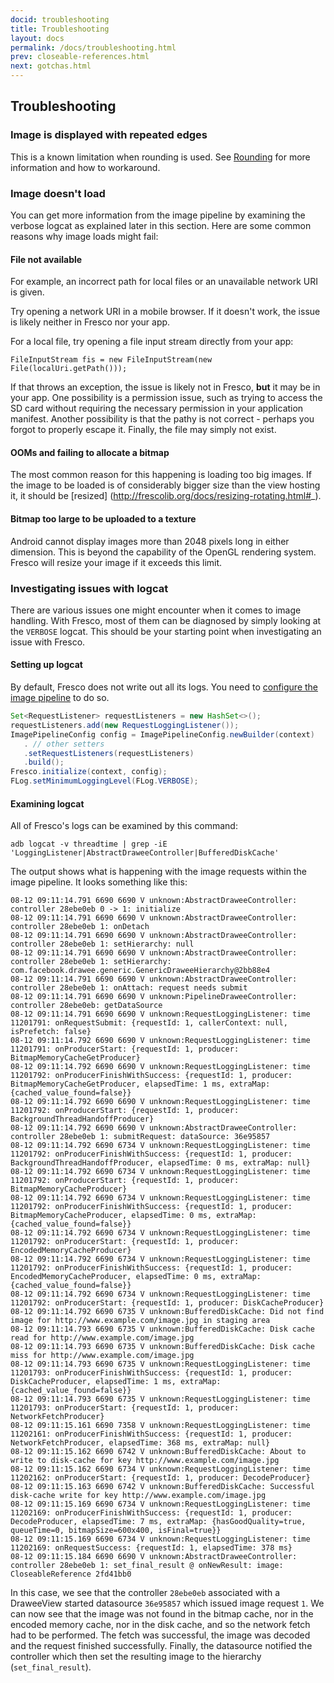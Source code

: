```yaml
---
docid: troubleshooting
title: Troubleshooting
layout: docs
permalink: /docs/troubleshooting.html
prev: closeable-references.html
next: gotchas.html
---
```


##  Troubleshooting

### Image is displayed with repeated edges

This is a known limitation when rounding is used. See [Rounding](http://frescolib.org/docs/rounded-corners-and-circles.html#_) for more information and how to workaround.


### Image doesn't load

You can get more information from the image pipeline by examining the verbose logcat as explained later in this section. Here are some common reasons why image loads might fail:

#### File not available

For example, an incorrect path for local files or an unavailable network URI is given.

Try opening a network URI in a mobile browser. If it doesn't work, the issue is likely neither in Fresco nor your app.

For a local file, try opening a file input stream directly from your app:

```
FileInputStream fis = new FileInputStream(new File(localUri.getPath()));
```

If that throws an exception, the issue is likely not in Fresco, **but** it may be in your app. One possibility is a permission issue, such as trying to access the SD card without requiring the necessary permission in your application manifest. Another possibility is that the pathy is not correct - perhaps you forgot to properly escape it. Finally, the file may simply not exist.

#### OOMs and failing to allocate a bitmap

The most common reason for this happening is loading too big images. If the image to be loaded is of considerably bigger size than the view hosting it, it should be [resized] (http://frescolib.org/docs/resizing-rotating.html#_).

#### Bitmap too large to be uploaded to a texture

Android cannot display images more than 2048 pixels long in either dimension. This is beyond the capability of the OpenGL rendering system. Fresco will resize your image if it exceeds this limit.


### Investigating issues with logcat

There are various issues one might encounter when it comes to image handling. With Fresco, most of them can be diagnosed by simply looking at the `VERBOSE` logcat. This should be your starting point when investigating an issue with Fresco.

#### Setting up logcat

By default, Fresco does not write out all its logs. You need to [configure the image pipeline](configure-image-pipeline.html#_) to do so.

```java
Set<RequestListener> requestListeners = new HashSet<>();
requestListeners.add(new RequestLoggingListener());
ImagePipelineConfig config = ImagePipelineConfig.newBuilder(context)
   . // other setters
   .setRequestListeners(requestListeners)
   .build();
Fresco.initialize(context, config);
FLog.setMinimumLoggingLevel(FLog.VERBOSE);
```

#### Examining logcat

All of Fresco's logs can be examined by this command:

```
adb logcat -v threadtime | grep -iE 'LoggingListener|AbstractDraweeController|BufferedDiskCache'
```

The output shows what is happening with the image requests within the image pipeline. It looks something like this:

```
08-12 09:11:14.791 6690 6690 V unknown:AbstractDraweeController: controller 28ebe0eb 0 -> 1: initialize
08-12 09:11:14.791 6690 6690 V unknown:AbstractDraweeController: controller 28ebe0eb 1: onDetach
08-12 09:11:14.791 6690 6690 V unknown:AbstractDraweeController: controller 28ebe0eb 1: setHierarchy: null
08-12 09:11:14.791 6690 6690 V unknown:AbstractDraweeController: controller 28ebe0eb 1: setHierarchy: com.facebook.drawee.generic.GenericDraweeHierarchy@2bb88e4
08-12 09:11:14.791 6690 6690 V unknown:AbstractDraweeController: controller 28ebe0eb 1: onAttach: request needs submit
08-12 09:11:14.791 6690 6690 V unknown:PipelineDraweeController: controller 28ebe0eb: getDataSource
08-12 09:11:14.791 6690 6690 V unknown:RequestLoggingListener: time 11201791: onRequestSubmit: {requestId: 1, callerContext: null, isPrefetch: false}
08-12 09:11:14.792 6690 6690 V unknown:RequestLoggingListener: time 11201791: onProducerStart: {requestId: 1, producer: BitmapMemoryCacheGetProducer}
08-12 09:11:14.792 6690 6690 V unknown:RequestLoggingListener: time 11201792: onProducerFinishWithSuccess: {requestId: 1, producer: BitmapMemoryCacheGetProducer, elapsedTime: 1 ms, extraMap: {cached_value_found=false}}
08-12 09:11:14.792 6690 6690 V unknown:RequestLoggingListener: time 11201792: onProducerStart: {requestId: 1, producer: BackgroundThreadHandoffProducer}
08-12 09:11:14.792 6690 6690 V unknown:AbstractDraweeController: controller 28ebe0eb 1: submitRequest: dataSource: 36e95857
08-12 09:11:14.792 6690 6734 V unknown:RequestLoggingListener: time 11201792: onProducerFinishWithSuccess: {requestId: 1, producer: BackgroundThreadHandoffProducer, elapsedTime: 0 ms, extraMap: null}
08-12 09:11:14.792 6690 6734 V unknown:RequestLoggingListener: time 11201792: onProducerStart: {requestId: 1, producer: BitmapMemoryCacheProducer}
08-12 09:11:14.792 6690 6734 V unknown:RequestLoggingListener: time 11201792: onProducerFinishWithSuccess: {requestId: 1, producer: BitmapMemoryCacheProducer, elapsedTime: 0 ms, extraMap: {cached_value_found=false}}
08-12 09:11:14.792 6690 6734 V unknown:RequestLoggingListener: time 11201792: onProducerStart: {requestId: 1, producer: EncodedMemoryCacheProducer}
08-12 09:11:14.792 6690 6734 V unknown:RequestLoggingListener: time 11201792: onProducerFinishWithSuccess: {requestId: 1, producer: EncodedMemoryCacheProducer, elapsedTime: 0 ms, extraMap: {cached_value_found=false}}
08-12 09:11:14.792 6690 6734 V unknown:RequestLoggingListener: time 11201792: onProducerStart: {requestId: 1, producer: DiskCacheProducer}
08-12 09:11:14.792 6690 6735 V unknown:BufferedDiskCache: Did not find image for http://www.example.com/image.jpg in staging area
08-12 09:11:14.793 6690 6735 V unknown:BufferedDiskCache: Disk cache read for http://www.example.com/image.jpg
08-12 09:11:14.793 6690 6735 V unknown:BufferedDiskCache: Disk cache miss for http://www.example.com/image.jpg
08-12 09:11:14.793 6690 6735 V unknown:RequestLoggingListener: time 11201793: onProducerFinishWithSuccess: {requestId: 1, producer: DiskCacheProducer, elapsedTime: 1 ms, extraMap: {cached_value_found=false}}
08-12 09:11:14.793 6690 6735 V unknown:RequestLoggingListener: time 11201793: onProducerStart: {requestId: 1, producer: NetworkFetchProducer}
08-12 09:11:15.161 6690 7358 V unknown:RequestLoggingListener: time 11202161: onProducerFinishWithSuccess: {requestId: 1, producer: NetworkFetchProducer, elapsedTime: 368 ms, extraMap: null}
08-12 09:11:15.162 6690 6742 V unknown:BufferedDiskCache: About to write to disk-cache for key http://www.example.com/image.jpg
08-12 09:11:15.162 6690 6734 V unknown:RequestLoggingListener: time 11202162: onProducerStart: {requestId: 1, producer: DecodeProducer}
08-12 09:11:15.163 6690 6742 V unknown:BufferedDiskCache: Successful disk-cache write for key http://www.example.com/image.jpg
08-12 09:11:15.169 6690 6734 V unknown:RequestLoggingListener: time 11202169: onProducerFinishWithSuccess: {requestId: 1, producer: DecodeProducer, elapsedTime: 7 ms, extraMap: {hasGoodQuality=true, queueTime=0, bitmapSize=600x400, isFinal=true}}
08-12 09:11:15.169 6690 6734 V unknown:RequestLoggingListener: time 11202169: onRequestSuccess: {requestId: 1, elapsedTime: 378 ms}
08-12 09:11:15.184 6690 6690 V unknown:AbstractDraweeController: controller 28ebe0eb 1: set_final_result @ onNewResult: image: CloseableReference 2fd41bb0
```

In this case, we see that the controller `28ebe0eb` associated with a DraweeView started datasource `36e95857` which issued image request `1`. We can now see that the image was not found in the bitmap cache, nor in the encoded memory cache, nor in the disk cache, and so the network fetch had to be performed. The fetch was successful, the image was decoded and the request finished successfully. Finally, the datasource notified the controller which then set the resulting image to the hierarchy (`set_final_result`).
